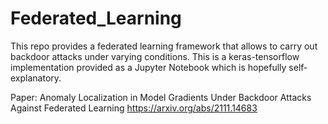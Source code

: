 # Federated_Learning

This repo provides a federated learning framework that allows to carry out backdoor attacks under varying conditions. 
This is a keras-tensorflow implementation provided as a Jupyter Notebook which is hopefully self-explanatory.

Paper: Anomaly Localization in Model Gradients Under Backdoor Attacks Against Federated Learning
       https://arxiv.org/abs/2111.14683 
       
       
